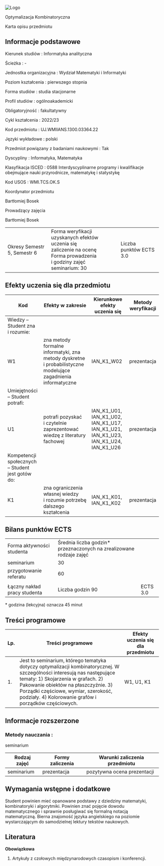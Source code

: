 ![Logo](/uploads/syllabus_logo/uj/banner/66701ffaad7b5.png)

Optymalizacja Kombinatoryczna

Karta opisu przedmiotu

## Informacje podstawowe

Kierunek studiów
:   Informatyka analityczna

Ścieżka
:   -

Jednostka organizacyjna
:   Wydział Matematyki i Informatyki

Poziom kształcenia
:   pierwszego stopnia

Forma studiów
:   studia stacjonarne

Profil studiów
:   ogólnoakademicki

Obligatoryjność
:   fakultatywny

Cykl kształcenia
:   2022/23

Kod przedmiotu
:   UJ.WMIIANS.1300.03364.22

Języki wykładowe
:   polski

Przedmiot powiązany z badaniami naukowymi
:   Tak

Dyscypliny
:   Informatyka, Matematyka

Klasyfikacja ISCED
:   0588 Interdyscyplinarne programy i kwalifikacje obejmujące nauki przyrodnicze, matematykę i statystykę

Kod USOS
:   WMI.TCS.OK.S

Koordynator przedmiotu

Bartłomiej Bosek

Prowadzący zajęcia

Bartłomiej Bosek

|  |  |  |
| --- | --- | --- |
| Okresy  Semestr 5, Semestr 6 | Forma weryfikacji uzyskanych efektów uczenia się <br/> zaliczenie na ocenę <br/> Forma prowadzenia i godziny zajęć  <br/> seminarium: 30 | Liczba punktów ECTS  3.0 |

## Efekty uczenia się dla przedmiotu

| Kod | Efekty w zakresie | Kierunkowe efekty uczenia się | Metody weryfikacji |
| --- | --- | --- | --- |
| Wiedzy – Student zna i rozumie: | | | |
| W1 | zna metody formalne informatyki, zna metody dyskretne i probabilistyczne modelujące zagadnienia informatyczne | IAN\_K1\_W02 | prezentacja |
| Umiejętności – Student potrafi: | | | |
| U1 | potrafi pozyskać i czytelnie zaprezentować wiedzę z literatury fachowej | IAN\_K1\_U01,   IAN\_K1\_U02,   IAN\_K1\_U17,   IAN\_K1\_U21,   IAN\_K1\_U23,   IAN\_K1\_U24,   IAN\_K1\_U26 | prezentacja |
| Kompetencji społecznych – Student jest gotów do: | | | |
| K1 | zna ograniczenia własnej wiedzy i rozumie potrzebę dalszego kształcenia | IAN\_K1\_K01,   IAN\_K1\_K02 | prezentacja |

## Bilans punktów ECTS

|  |  |  |
| --- | --- | --- |
| Forma aktywności studenta | Średnia liczba godzin\* przeznaczonych na zrealizowane rodzaje zajęć | |
| seminarium | 30 | |
| przygotowanie referatu | 60 | |
|  | | |
| Łączny nakład pracy studenta | Liczba godzin  90 | ECTS  3.0 |

\* godzina (lekcyjna) oznacza 45 minut

## Treści programowe

| Lp. | Treści programowe | Efekty uczenia się dla przedmiotu |
| --- | --- | --- |
| 1. | Jest to seminarium, którego tematyka dotyczy optymalizacji kombinatorycznej. W szczególności interesują nas następujące tematy:    1) Skojarzenia w grafach.    2) Pakowanie obiektów na płaszczyźnie.    3) Porządki częściowe, wymiar, szerokość, podziały.    4) Kolorowanie grafów i porządków częściowych. | W1,   U1,   K1 |

## Informacje rozszerzone

### Metody nauczania :

seminarium

| Rodzaj zajęć | Formy zaliczenia | Warunki zaliczenia przedmiotu |
| --- | --- | --- |
| seminarium | prezentacja | pozytywna ocena prezentacji |

## Wymagania wstępne i dodatkowe

Student powinien mieć opanowane podstawy z dziedziny matematyki, kombinatoryki i algorytmiki. Powinien znać pojęcie dowodu matematycznego i sprawnie posługiwać się formalną notacją matematyczną. Bierna znajomość języka angielskiego na poziomie wystarczającym do samodzielnej lektury tekstów naukowych.

## Literatura

**Obowiązkowa** 

1. Artykuły z czołowych międzynarodowych czasopism i konferencji.